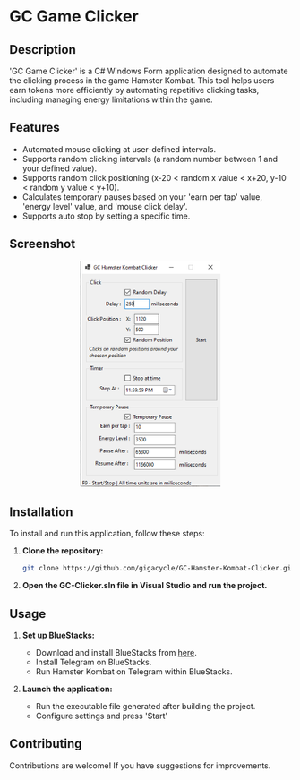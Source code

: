 # GC Game Clicker

## Description
'GC Game Clicker' is a C# Windows Form application designed to automate the clicking process in the game Hamster Kombat. This tool helps users earn tokens more efficiently by automating repetitive clicking tasks, including managing energy limitations within the game.

## Features
- Automated mouse clicking at user-defined intervals.
- Supports random clicking intervals (a random number between 1 and your defined value).
- Supports random click positioning (x-20 < random x value < x+20, y-10 < random y value < y+10).
- Calculates temporary pauses based on your 'earn per tap' value, 'energy level' value, and 'mouse click delay'.
- Supports auto stop by setting a specific time.

## Screenshot
<div align="center">
  <img src="Screenshot 2024-06-05 151815.png" alt="Screenshot 1" width="250" />
</div>

## Installation

To install and run this application, follow these steps:

1. **Clone the repository:**
   ```bash
   git clone https://github.com/gigacycle/GC-Hamster-Kombat-Clicker.git

2. **Open the GC-Clicker.sln file in Visual Studio and run the project.**

## Usage
1. **Set up BlueStacks:**
    - Download and install BlueStacks from [here](https://www.bluestacks.com/download.html).
    - Install Telegram on BlueStacks.
    - Run Hamster Kombat on Telegram within BlueStacks.

2. **Launch the application:**
    - Run the executable file generated after building the project.
    - Configure settings and press 'Start'

## Contributing

Contributions are welcome! If you have suggestions for improvements.
